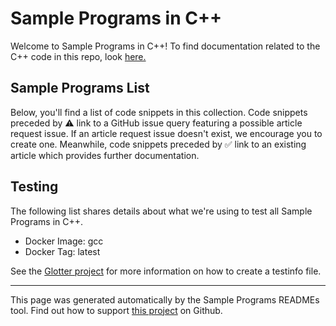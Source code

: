 # Sample Programs in C++

Welcome to Sample Programs in C++! To find documentation related to the C++ code in this repo, look [here.](https://sample-programs.therenegadecoder.com/languages/c-plus-plus)

## Sample Programs List

Below, you'll find a list of code snippets in this collection. Code snippets preceded by :warning: link to a GitHub issue query featuring a possible article request issue. If an article request issue doesn't exist, we encourage you to create one. Meanwhile, code snippets preceded by :white_check_mark: link to an existing article which provides further documentation.



## Testing

The following list shares details about what we're using to test all Sample Programs in C++.

- Docker Image: gcc
- Docker Tag: latest

See the [Glotter project](https://github.com/auroq/glotter) for more information on how to create a testinfo file.

---

This page was generated automatically by the Sample Programs READMEs tool. Find out how to support [this project](https://github.com/TheRenegadeCoder/sample-programs-readmes) on Github.